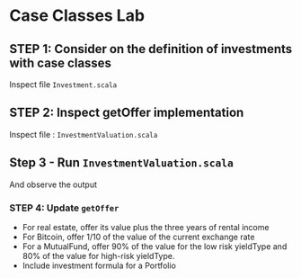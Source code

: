 <link rel='stylesheet' href='../assets/css/main.css'/>

# Case Classes Lab

## STEP 1: Consider on the definition of investments with case classes

Inspect file `Investment.scala`

## STEP 2: Inspect getOffer implementation

Inspect file : `InvestmentValuation.scala`

## Step 3 - Run `InvestmentValuation.scala`

And observe the output

### STEP 4: Update `getOffer`

- For real estate, offer its value plus the three years of rental income
- For Bitcoin, offer 1/10 of the value of the current exchange rate
- For a MutualFund, offer 90% of the value for the low risk yieldType and 80% of the value for high-risk yieldType.
- Include investment formula for a Portfolio